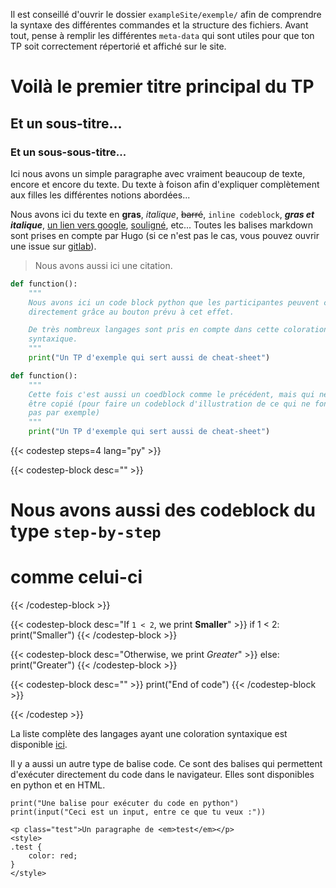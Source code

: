 Il est conseillé d'ouvrir le dossier `exampleSite/exemple/` afin de comprendre la syntaxe des différentes commandes et la structure des fichiers.
Avant tout, pense à remplir les différentes `meta-data` qui sont utiles pour 
que ton TP soit correctement répertorié et affiché sur le site. 

# Voilà le premier titre principal du TP

## Et un sous-titre...

### Et un sous-sous-titre...

Ici nous avons un simple paragraphe avec vraiment beaucoup de texte, encore et
encore du texte. Du texte à foison afin d'expliquer complètement aux filles les
différentes notions abordées... 

Nous avons ici du texte en **gras**, _italique_, ~~barré~~, `inline codeblock`,
**_gras et italique_**, [un lien vers google](https://www.google.fr),
<u>souligné</u>, etc...
Toutes les balises markdown sont prises en compte par Hugo (si ce n'est pas le
cas, vous pouvez ouvrir une issue sur [gitlab](https://www.gitlab.com/prologin/tech/packages/hugo-base-theme)). 

> Nous avons aussi ici une citation.

```python
def function():
    """
    Nous avons ici un code block python que les participantes peuvent copier
    directement grâce au bouton prévu à cet effet.

    De très nombreux langages sont pris en compte dans cette coloration
    syntaxique.
    """
    print("Un TP d'exemple qui sert aussi de cheat-sheet")
```

```python {nocopy=true}
def function():
    """
    Cette fois c'est aussi un coedblock comme le précédent, mais qui ne peut pas
    être copié (pour faire un codeblock d'illustration de ce qui ne fonctionne
    pas par exemple)
    """
    print("Un TP d'exemple qui sert aussi de cheat-sheet")
```

{{< codestep steps=4 lang="py" >}}

{{< codestep-block desc="" >}}
# Nous avons aussi des codeblock du type `step-by-step`
# comme celui-ci
{{< /codestep-block >}}

{{< codestep-block desc="If `1 < 2`, we print **Smaller**" >}}
if 1 < 2:
    print("Smaller")
{{< /codestep-block >}}

{{< codestep-block desc="Otherwise, we print _Greater_" >}}
else:
    print("Greater")
{{< /codestep-block >}}

{{< codestep-block desc="" >}}
print("End of code")
{{< /codestep-block >}}

{{< /codestep >}}

La liste complète des langages ayant une coloration syntaxique est disponible 
[ici](https://gohugo.io/content-management/syntax-highlighting/#list-of-chroma-highlighting-languages). 

Il y a aussi un autre type de balise code. Ce sont des balises qui permettent
d'exécuter directement du code dans le navigateur. Elles sont disponibles en
python et en HTML. 

```codepython
print("Une balise pour exécuter du code en python")
print(input("Ceci est un input, entre ce que tu veux :"))
```

```codehtml
<p class="test">Un paragraphe de <em>test</em></p>
<style>
.test {
    color: red;
}
</style>
```


